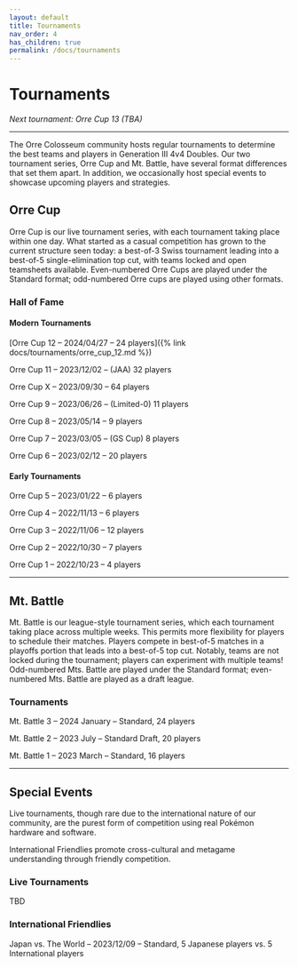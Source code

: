 ```yaml
---
layout: default
title: Tournaments
nav_order: 4
has_children: true
permalink: /docs/tournaments
---
```


# Tournaments

*Next tournament: Orre Cup 13 (TBA)*

---

The Orre Colosseum community hosts regular tournaments to determine the best teams and players in Generation III 4v4 Doubles. Our two tournament series, Orre Cup and Mt. Battle, have several format differences that set them apart. In addition, we occasionally host special events to showcase upcoming players and strategies.

## Orre Cup

Orre Cup is our live tournament series, with each tournament taking place within one day. What started as a casual competition has grown to the current structure seen today: a best-of-3 Swiss tournament leading into a best-of-5 single-elimination top cut, with teams locked and open teamsheets available. Even-numbered Orre Cups are played under the Standard format; odd-numbered Orre cups are played using other formats.

### Hall of Fame


#### Modern Tournaments

[Orre Cup 12 – 2024/04/27 – 24 players]({% link docs/tournaments/orre_cup_12.md %})

Orre Cup 11 – 2023/12/02 – (JAA) 32 players

Orre Cup X – 2023/09/30 – 64 players

Orre Cup 9 – 2023/06/26 – (Limited-0) 11 players

Orre Cup 8 – 2023/05/14 – 9 players

Orre Cup 7 – 2023/03/05 – (GS Cup) 8 players

Orre Cup 6 – 2023/02/12 – 20 players

#### Early Tournaments

Orre Cup 5 – 2023/01/22 – 6 players

Orre Cup 4 – 2022/11/13 – 6 players

Orre Cup 3 – 2022/11/06 – 12 players

Orre Cup 2 – 2022/10/30 – 7 players

Orre Cup 1 – 2022/10/23 – 4 players

---

## Mt. Battle

Mt. Battle is our league-style tournament series, which each tournament taking place across multiple weeks. This permits more flexibility for players to schedule their matches. Players compete in best-of-5 matches in a playoffs portion that leads into a best-of-5 top cut. Notably, teams are not locked during the tournament; players can experiment with multiple teams! Odd-numbered Mts. Battle are played under the Standard format; even-numbered Mts. Battle are played as a draft league.

### Tournaments

Mt. Battle 3 – 2024 January – Standard, 24 players

Mt. Battle 2 – 2023 July – Standard Draft, 20 players

Mt. Battle 1 – 2023 March – Standard, 16 players

---

## Special Events

Live tournaments, though rare due to the international nature of our community, are the purest form of competition using real Pokémon hardware and software.

International Friendlies promote cross-cultural and metagame understanding through friendly competition.

### Live Tournaments

TBD

### International Friendlies

Japan vs. The World – 2023/12/09 – Standard, 5 Japanese players vs. 5 International players